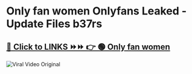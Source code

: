
 # Only fan women Onlyfans Leaked - Update Files b37rs

## <h2><a href="https://clipsfans.com/Only_fan_women&ref=git">🔗 Click to LINKS ⏩⏩ 👉 🟢 Only fan women </a></h2>

<a href="https://clipsfans.com/Only_fan_women&ref=git" rel="nofollow" data-target="animated-image.originalLink"><img src="https://i.ibb.co.com/xMMVF88/686577567.gif" alt="Viral Video Original" style="max-width: 100%; display: inline-block;" data-target="animated-image.originalImage"></a>

